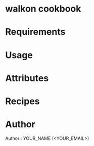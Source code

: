 # walkon cookbook

# Requirements

# Usage

# Attributes

# Recipes

# Author

Author:: YOUR_NAME (<YOUR_EMAIL>)
